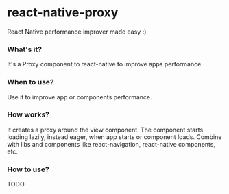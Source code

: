 # react-native-proxy
React Native performance improver made easy :)

### What's it?
It's a Proxy component to react-native to improve apps performance.  

### When to use?
Use it to improve app or components performance.

### How works?
It creates a proxy around the view component. The component starts loading lazily, instead eager, when app starts or component loads. Combine with libs and components like react-navigation, react-native components, etc.

### How to use?
TODO


